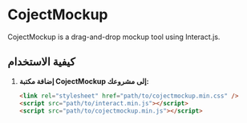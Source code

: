 # CojectMockup

CojectMockup is a drag-and-drop mockup tool using Interact.js.

## كيفية الاستخدام

1. **إضافة مكتبة CojectMockup إلى مشروعك:**
   ```html
   <link rel="stylesheet" href="path/to/cojectmockup.min.css" />
   <script src="path/to/interact.min.js"></script>
   <script src="path/to/cojectmockup.min.js"></script>
   ```

